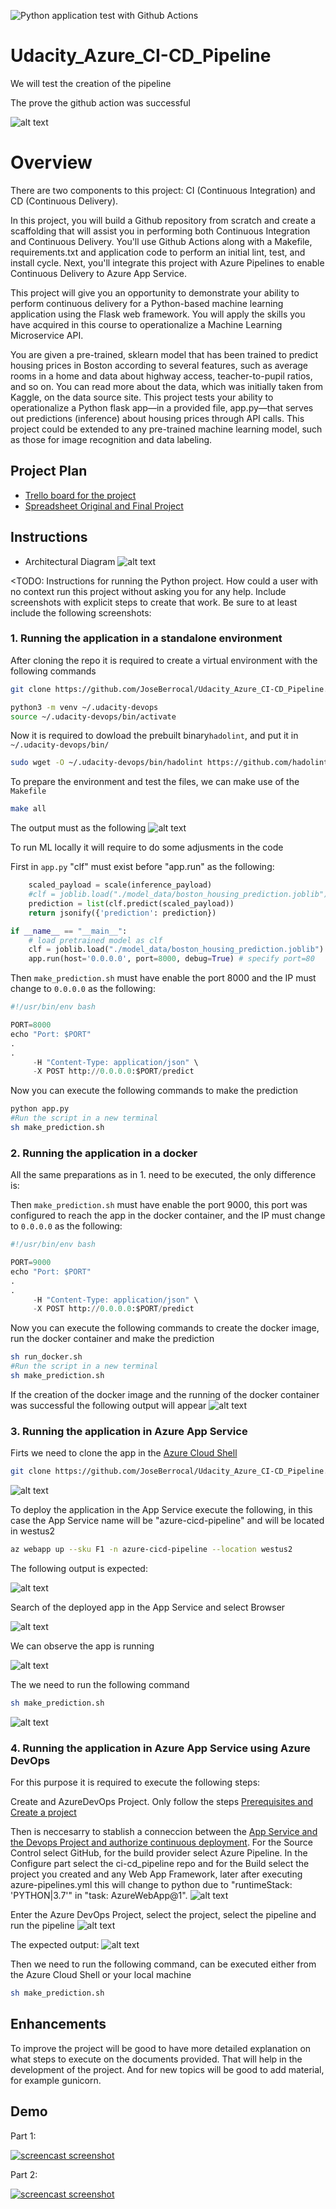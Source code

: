 ![Python application test with Github Actions](https://github.com/JoseBerrocal/Udacity_Azure_CI-CD_Pipeline/workflows/Python%20application%20test%20with%20Github%20Actions/badge.svg)

# Udacity_Azure_CI-CD_Pipeline
We will test the creation of the pipeline
 
The prove the github action was successful

![alt text](https://github.com/JoseBerrocal/Udacity_Azure_CI-CD_Pipeline/blob/master/images/github_action_build.png "GitHub Action Passed")

# Overview

There are two components to this project: CI (Continuous Integration) and CD (Continuous Delivery).

In this project, you will build a Github repository from scratch and create a scaffolding that will assist you in performing both Continuous Integration and Continuous Delivery. You'll use Github Actions along with a Makefile, requirements.txt and application code to perform an initial lint, test, and install cycle. Next, you'll integrate this project with Azure Pipelines to enable Continuous Delivery to Azure App Service.

This project will give you an opportunity to demonstrate your ability to perform continuous delivery for a Python-based machine learning application using the Flask web framework. You will apply the skills you have acquired in this course to operationalize a Machine Learning Microservice API.

You are given a pre-trained, sklearn model that has been trained to predict housing prices in Boston according to several features, such as average rooms in a home and data about highway access, teacher-to-pupil ratios, and so on. You can read more about the data, which was initially taken from Kaggle, on the data source site. This project tests your ability to operationalize a Python flask app—in a provided file, app.py—that serves out predictions (inference) about housing prices through API calls. This project could be extended to any pre-trained machine learning model, such as those for image recognition and data labeling.

## Project Plan

* [Trello board for the project](https://trello.com/b/cdioDvZb/building-a-ci-cd-pipeline)
* [Spreadsheet Original and Final Project](https://github.com/JoseBerrocal/Udacity_Azure_CI-CD_Pipeline/blob/master/Template-Project-Planning.xlsx)

## Instructions

* Architectural Diagram 
![alt text](https://github.com/JoseBerrocal/Udacity_Azure_CI-CD_Pipeline/blob/master/images/Architectural_Diagram.jpg)

<TODO:  Instructions for running the Python project.  How could a user with no context run this project without asking you for any help.  Include screenshots with explicit steps to create that work. Be sure to at least include the following screenshots:


### 1. Running the application in a standalone environment

After cloning the repo it is required to create a virtual environment with the following commands
```bash
git clone https://github.com/JoseBerrocal/Udacity_Azure_CI-CD_Pipeline.git

python3 -m venv ~/.udacity-devops
source ~/.udacity-devops/bin/activate
```
Now it is required to dowload the prebuilt binary`hadolint`, and put it in `~/.udacity-devops/bin/`
```bash
sudo wget -O ~/.udacity-devops/bin/hadolint https://github.com/hadolint/hadolint/releases/download/v1.17.5/hadolint-Linux-x86_64 && sudo chmod +x ~/.udacity-devops/bin/hadolint
```
To prepare the environment and test the files, we can make use of the `Makefile`
```bash
make all
```
The output must as the following
![alt text](https://github.com/JoseBerrocal/Udacity_Azure_CI-CD_Pipeline/blob/master/images/cicdpipeline_make_all.png "make all")

To run ML locally it will require to do some adjusments in the code

First in `app.py` "clf" must exist before "app.run" as the following:
```python
    scaled_payload = scale(inference_payload)
    #clf = joblib.load("./model_data/boston_housing_prediction.joblib")
    prediction = list(clf.predict(scaled_payload))
    return jsonify({'prediction': prediction})

if __name__ == "__main__":
    # load pretrained model as clf
    clf = joblib.load("./model_data/boston_housing_prediction.joblib")
    app.run(host='0.0.0.0', port=8000, debug=True) # specify port=80
```
Then `make_prediction.sh` must have enable the port 8000 and the IP must change to `0.0.0.0` as the following:
```python
#!/usr/bin/env bash

PORT=8000
echo "Port: $PORT"
.
.
     -H "Content-Type: application/json" \
     -X POST http://0.0.0.0:$PORT/predict
```
Now you can execute the following commands to make the prediction
```bash
python app.py
#Run the script in a new terminal
sh make_prediction.sh
```

### 2. Running the application in a docker

All the same preparations as in 1. need to be executed, the only difference is:

Then `make_prediction.sh` must have enable the port 9000, this port was configured to reach the app in the docker container,  and the IP must change to `0.0.0.0` as the following:
```python
#!/usr/bin/env bash

PORT=9000
echo "Port: $PORT"
.
.
     -H "Content-Type: application/json" \
     -X POST http://0.0.0.0:$PORT/predict
```
Now you can execute the following commands to create the docker image, run the docker container and make the prediction
```bash
sh run_docker.sh
#Run the script in a new terminal
sh make_prediction.sh
```
If the creation of the docker image and the running of the docker container was successful the following output will appear
![alt text](https://github.com/JoseBerrocal/Udacity_Azure_CI-CD_Pipeline/blob/master/images/cicdpipeline_locally_docker.png)

### 3. Running the application in Azure App Service

Firts we need to clone the app in the [Azure Cloud Shell](https://shell.azure.com/)
```bash
git clone https://github.com/JoseBerrocal/Udacity_Azure_CI-CD_Pipeline.git
```
![alt text](https://github.com/JoseBerrocal/Udacity_Azure_CI-CD_Pipeline/blob/master/images/cicdpipeline_clone_azure_cloud_shell.png)

To deploy the application in the App Service execute the following, in this case the App Service name will be "azure-cicd-pipeline" and will be located in westus2
```bash
az webapp up --sku F1 -n azure-cicd-pipeline --location westus2
```
The following output is expected:

![alt text](https://github.com/JoseBerrocal/Udacity_Azure_CI-CD_Pipeline/blob/master/images/cicdpipeline_deploy_App_Service.png)

Search of the deployed app in the App Service and select Browser

![alt text](https://github.com/JoseBerrocal/Udacity_Azure_CI-CD_Pipeline/blob/master/images/cicdpipeline_app_service.png)

We can observe the app is running

![alt text](https://github.com/JoseBerrocal/Udacity_Azure_CI-CD_Pipeline/blob/master/images/cicdpipeline_app_service_sklearn_browser.png)

The we need to run the following command
```bash
sh make_prediction.sh
```
![alt text](https://github.com/JoseBerrocal/Udacity_Azure_CI-CD_Pipeline/blob/master/images/cicdpipeline_azure_shell_make_prediction.png)


### 4. Running the application in Azure App Service using Azure DevOps

For this purpose it is required to execute the following steps:

Create and AzureDevOps Project. Only follow the steps [Prerequisites and Create a project](https://docs.microsoft.com/en-us/azure/devops/organizations/projects/create-project?view=azure-devops&tabs=preview-page)

Then is neccesarry to stablish a conneccion between the [App Service and the Devops Project and authorize continuous deployment](https://docs.microsoft.com/en-us/azure/app-service/deploy-continuous-deployment). For the Source Control select GitHub, for the build provider select Azure Pipeline. In the Configure part select the ci-cd_pipeline repo and for the Build select the project you created and any Web App Framework, later after executing azure-pipelines.yml this will change to python due to "runtimeStack: 'PYTHON|3.7'" in "task: AzureWebApp@1".
![alt text](https://github.com/JoseBerrocal/Udacity_Azure_CI-CD_Pipeline/blob/master/images/cicdpipeline_app_service_deploymet_center.png)


Enter the Azure DevOps Project, select the project, select the pipeline and run the pipeline
![alt text](https://github.com/JoseBerrocal/Udacity_Azure_CI-CD_Pipeline/blob/master/images/cicdpipeline_devops_project_pipeline.png)

The expected output:
![alt text](https://github.com/JoseBerrocal/Udacity_Azure_CI-CD_Pipeline/blob/master/images/cicdpipeline_devops_project_pipeline_logs.png)

Then we need to run the following command, can be executed either from the Azure Cloud Shell or your local machine
```bash
sh make_prediction.sh
```

## Enhancements

To improve the project will be good to have more detailed explanation on what steps to execute on the documents provided. That will help in the development of the project. And for new topics will be good to add material, for example gunicorn.

## Demo 

Part 1:

[![screencast screenshot](https://github.com/JoseBerrocal/Udacity_Azure_CI-CD_Pipeline/blob/master/images/cicdpipeline_demo_part1.png)](https://youtu.be/faU-M6ktlAQ)

Part 2:

[![screencast screenshot](https://github.com/JoseBerrocal/Udacity_Azure_CI-CD_Pipeline/blob/master/images/cicdpipeline_demo_part2.png)](https://youtu.be/0Vtifi9GIqM)